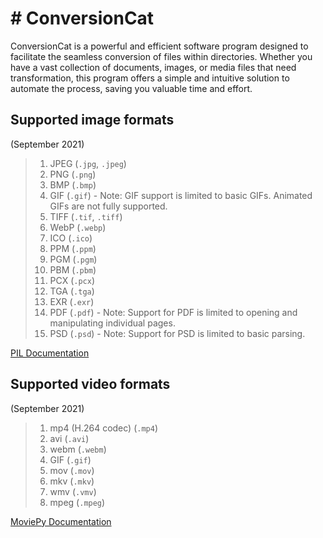 # # ConversionCat

ConversionCat is a powerful and efficient software program designed to facilitate the seamless conversion of files within directories. Whether you have a vast collection of documents, images, or media files that need transformation, this program offers a simple and intuitive solution to automate the process, saving you valuable time and effort.


## Supported image formats
(September 2021)

> 1.  JPEG (`.jpg`, `.jpeg`)
> 2.  PNG (`.png`)
> 3.  BMP (`.bmp`)
> 4.  GIF (`.gif`) - Note: GIF support is limited to basic GIFs. Animated GIFs are not fully supported.
> 5.  TIFF (`.tif`, `.tiff`)
> 6.  WebP (`.webp`)
> 7.  ICO (`.ico`)
> 8.  PPM (`.ppm`)
> 9.  PGM (`.pgm`)
> 10.  PBM (`.pbm`)
> 11.  PCX (`.pcx`)
> 12.  TGA (`.tga`)
> 13.  EXR (`.exr`)
> 14.  PDF (`.pdf`) - Note: Support for PDF is limited to opening and manipulating individual pages.
> 15.  PSD (`.psd`) - Note: Support for PSD is limited to basic parsing.

 [PIL Documentation](https://pillow.readthedocs.io/)

## Supported video formats
(September 2021)

> 1.  mp4 (H.264 codec) (`.mp4`)
> 2.  avi (`.avi`)
> 3.  webm (`.webm`)
> 4.  GIF (`.gif`)
> 5.  mov (`.mov`)
> 6.  mkv (`.mkv`)
> 7.  wmv (`.vmv`)
> 8.  mpeg (`.mpeg`)

[MoviePy Documentation](https://github.com/Zulko/moviepy/)
